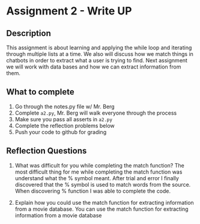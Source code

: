 # Assignment 2 - Write UP

## Description
This assignment is about learning and applying the while loop and iterating through multiple lists at a time.  We also will discuss how we match things in chatbots in order to extract what a user is trying to find.  Next assignment we will work with data bases and how we can extract information from them.

## What to complete
1. Go through the notes.py file w/ Mr. Berg
2. Complete `a2.py`, Mr. Berg will walk everyone through the process
3. Make sure you pass all asserts in `a2.py`
4. Complete the reflection problems below
5. Push your code to github for grading

## Reflection Questions
1. What was difficult for you while completing the match function?
The most difficult thing for me while completing the match function was understand what the % symbol meant. After trial and error I finally discovered that the % symbol is used to match words from the source. When discovering % function I was able to complete the code. 


2. Explain how you could use the match function for extracting information from a movie database.
You can use the match function for extracting information from a movie database


